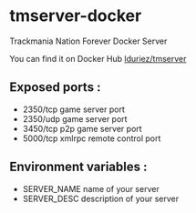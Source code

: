 # tmserver-docker
Trackmania Nation Forever Docker Server

You can find it on Docker Hub [lduriez/tmserver](https://hub.docker.com/r/lduriez/tmserver)

## Exposed ports :
* 2350/tcp game server port
* 2350/udp game server port
* 3450/tcp p2p game server port
* 5000/tcp xmlrpc remote control port

## Environment variables :
* SERVER_NAME name of your server
* SERVER_DESC description of your server
